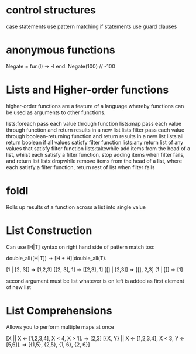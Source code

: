 control structures
===
case statements use pattern matching
if statements use guard clauses

anonymous functions
===
Negate = fun(I) -> -I end.
Negate(100) // -100

Lists and Higher-order functions
===

higher-order functions are a feature of a language whereby functions can be used as arguments to other functions.

lists:foreach 		pass each value through function
lists:map 			pass each value through function and return results in a new list
lists:filter		pass each value through boolean-returning function and return results in a new list
lists:all			return boolean if all values satisfy filter function
lists:any 			return list of any values that satisfy filter function
lists:takewhile		add items from the head of a list, whilst each satisfy a filter function, stop adding items when filter fails, and return list
lists:dropwhile		remove items from the head of a list, where each satisfy a filter function, return rest of list when filter fails

foldl
===

Rolls up results of a function across a list into single value

List Construction
===

Can use [H|T] syntax on right hand side of pattern match too:

double_all([H|T]) -> [H + H]|double_all(T).

[1 | [2, 3]] 	=> [1,2,3]
[[2, 3], 1] 	=> [[2,3], 1]
[[] | [2,3]] 	=> [[], 2,3]
[1 | []] 		=> [1]

second argument must be list
whatever is on left is added as first element of new list

List Comprehensions
===

Allows you to perform multiple maps at once

[X || X <- [1,2,3,4], X < 4, X > 1]. 				=> [2,3]
[{X, Y} || X <- [1,2,3,4], X < 3, Y <- [5,6]]. 		=> [{1,5}, {2,5}, {1, 6}, {2, 6}]